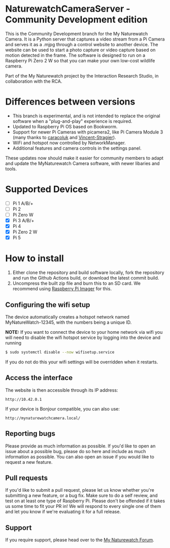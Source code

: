 # NaturewatchCameraServer - Community Development edition

This is the Community Development branch for the My Naturewatch Camera. It is a Python server 
that captures a video stream from a Pi Camera and serves it as a .mjpg 
through a control website to another device. The website can be used to start 
a photo capture or video capture based on motion detected in the frame. The 
software is designed to run on a Raspberry Pi Zero 2 W so that you can make your 
own low-cost wildlife camera.

Part of the My Naturewatch project by the Interaction Research Studio, in collaboration with the RCA.

# Differences between versions

- This branch is experimental, and is not intended to replace the original software when a "plug-and-play" experience is required.
- Updated to Raspberry Pi OS based on Bookworm.
- Support for newer Pi Cameras with picamera2, like Pi Camera Module 3 (many thanks to [caracoluk](https://github.com/caracoluk) and [Vincent-Stragier](https://github.com/Vincent-Stragier)).
- WiFi and hotspot now controlled by NetworkManager.
- Additional features and camera controls in the settings panel.

These updates now should make it easier for community members to adapt and update the MyNaturewatch Camera software, with newer libaries and tools.

# Supported Devices

- [ ] Pi 1 A/B/+
- [ ] Pi 2
- [ ] Pi Zero W
- [x] Pi 3 A/B/+
- [x] Pi 4
- [x] Pi Zero 2 W
- [x] Pi 5

# How to install

1. Either clone the repository and build software locally, fork the repository and run the Github Actions build, or download the latest commit build.
2. Uncompress the built zip file and burn this to an SD card. We recommend using [Raspberry Pi Imager](https://www.raspberrypi.com/software/) for this.

## Configuring the wifi setup

The device automatically creates a hotspot network named MyNatureWatch-12345, with the numbers being a unique ID.

**NOTE:** If you want to connect the device to your home network via wifi you will need to disable the wifi
hotspot service by logging into the device and running

```bash
$ sudo systemctl disable --now wifisetup.service
```

If you do not do this your wifi settings will be overridden when it restarts.

## Access the interface

The website is then accessible through its IP address:

	http://10.42.0.1
	
If your device is Bonjour compatible, you can also use:

	http://mynaturewatchcamera.local/
	

## Reporting bugs

Please provide as much information as possible. If you'd like to open an issue about a
possible bug, please do so here and include as much information as possible. You can 
also open an issue if you would like to request a new feature. 

## Pull requests

If you'd like to submit a pull request, please let us know whether you're submitting a
new feature, or a bug fix. Make sure to do a self review, and test on at least one type 
of Raspberry Pi. Please don't be offended if it takes us some time to fit your PR in! 
We will respond to every single one of them and let you know if we're evaluating it for 
a full release.

## Support

If you require support, please head over to the [My Naturewatch Forum](https://mynaturewatch.net/forum).


